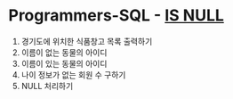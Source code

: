 # Programmers-SQL - [IS NULL](https://school.programmers.co.kr/learn/courses/30/parts/17045)

1. 경기도에 위치한 식품창고 목록 출력하기
2. 이름이 없는 동물의 아이디
3. 이름이 있는 동물의 아이디
4. 나이 정보가 없는 회원 수 구하기
5. NULL 처리하기
